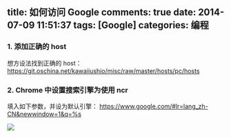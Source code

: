 title: 如何访问 Google
comments: true
date: 2014-07-09 11:51:37
tags: [Google]
categories: 编程
---

### 1. 添加正确的 host

想方设法找到正确的 host：
https://git.oschina.net/kawaiiushio/misc/raw/master/hosts/pc/hosts

### 2. Chrome 中设置搜索引擎为使用 ncr

填入如下参数，并设为默认引擎：
https://www.google.com/#lr=lang_zh-CN&newwindow=1&q=%s
<!--more-->
![](http://ww1.sinaimg.cn/mw690/6b024305gw1ei6eouyiurj20nr0j440l.jpg)
